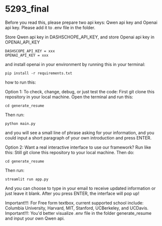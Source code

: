 # 5293_final
Before you read this, please prepare two api keys: Qwen api key and Openai api key. Please add it to .env file in the folder.

Store Qwen api key in DASHSCHOPE_API_KEY, and store Openai api key in OPENAI_API_KEY

```
DASHSCOPE_API_KEY = xxx
OPENAI_API_KEY = xxx
```
and install openai in your environment by running this in your terminal:

```
pip install -r requirements.txt
```

how to run this: 

Option 1: To check, change, debug, or just test the code: First git clone this repository in your local machine. Open the terminal and run this: 

```
cd generate_resume
```
Then run: 
```
python main.py
```

and you will see a small line of phrase asking for your information, and you could input a short paragraph of your own introduction and press ENTER.

Option 2: Want a real interactive interface to use our framework? Run like this: Still git clone this repository to your local machine. Then do: 
```
cd generate_resume
```
Then run: 
```
streamlit run app.py
```
And you can choose to type in your email to receive updated information or just leave it blank. After you press ENTER, the interface will pop up!

Important!!!: For Free form textbox, current supported school include: Columbia University, Harvard, MIT, Stanford, UCBerkeley, and UCDavis. Important!!!: You'd better visualize .env file in the folder generate_resume and input your own Qwen api.
